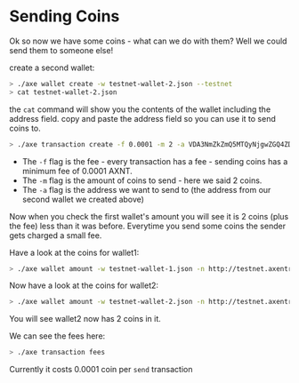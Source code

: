 # Sending Coins

Ok so now we have some coins - what can we do with them? Well we could send them to someone else!

create a second wallet:

```bash
> ./axe wallet create -w testnet-wallet-2.json --testnet
> cat testnet-wallet-2.json
```

the `cat` command will show you the contents of the wallet including the address field. copy and paste the address field so you can use it to send coins to.

```bash
> ./axe transaction create -f 0.0001 -m 2 -a VDA3NmZkZmQ5MTQyNjgwZGQ4ZDYzYjA1MjA4NjAxYjg1OWVlMWYyMmJkNTcxMWQ2 -w testnet-wallet-1.json -n http://testnet.axentro.io
```

* The `-f` flag is the fee - every transaction has a fee - sending coins has a minimum fee of 0.0001 AXNT.
* The `-m` flag is the amount of coins to send - here we said 2 coins.
* The `-a` flag is the address we want to send to \(the address from our second wallet we created above\)

Now when you check the first wallet's amount you will see it is 2 coins \(plus the fee\) less than it was before. Everytime you send some coins the sender gets charged a small fee.

Have a look at the coins for wallet1:

```bash
> ./axe wallet amount -w testnet-wallet-1.json -n http://testnet.axentro.io
```

Now have a look at the coins for wallet2:

```bash
> ./axe wallet amount -w testnet-wallet-2.json -n http://testnet.axentro.io
```

You will see wallet2 now has 2 coins in it.

We can see the fees here:

```bash
> ./axe transaction fees
```

Currently it costs 0.0001 coin per `send` transaction

